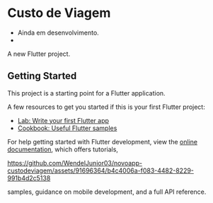 # Custo de Viagem 
- Ainda em desenvolvimento.
- 
A new Flutter project.

## Getting Started

This project is a starting point for a Flutter application.

A few resources to get you started if this is your first Flutter project:

- [Lab: Write your first Flutter app](https://docs.flutter.dev/get-started/codelab)
- [Cookbook: Useful Flutter samples](https://docs.flutter.dev/cookbook)

For help getting started with Flutter development, view the
[online documentation](https://docs.flutter.dev/), which offers tutorials,

https://github.com/WendelJunior03/novoapp-custodeviagem/assets/91696364/b4c4006a-f083-4482-8229-991b4d2c5138


samples, guidance on mobile development, and a full API reference.
